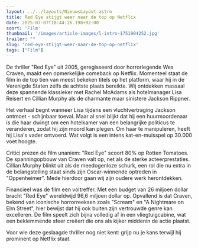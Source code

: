 ```yaml
---
layout: ../../layouts/NieuwsLayout.astro
title: Red Eye stijgt weer naar de top op Netflix
date: 2025-07-07T18:44:26.198+02:00
soort: 'Film'
thumbnail: '/images/article-images/l-intro-1751904252.jpg'
trailer: ""
slug: 'red-eye-stijgt-weer-naar-de-top-op-netflix'
tags: ["Film"]
---
```


De thriller "Red Eye" uit 2005, geregisseerd door horrorlegende Wes Craven,
maakt een opmerkelijke comeback op Netflix. Momenteel staat de film in de top
tien van meest bekeken titels op het platform, waar hij in de Verenigde Staten
zelfs de achtste plaats bereikte. Wij ontdekken massaal deze spannende
klassieker met Rachel McAdams als hotelmanager Lisa Reisert en Cillian Murphy
als de charmante maar sinistere Jackson Rippner.

Het verhaal begnt wanneer Lisa tijdens een vluchtvertraging Jackson ontmoet -
schijnbaar toeval. Maar al snel blijkt dat hij een huurmoordenaar is die haar
dwingt om een hotelkamer van een belangrijke politicus te veranderen, zodat hij
zijn moord kan plegen. Om haar te manipuleren, heeft hij Lisa's vader ontvoerd.
Wat volgt is een intens kat-en-muisspel op 30.000 voet hoogte.

Critici prezen de film unaniem: "Red Eye" scoort 80% op Rotten Tomatoes. De
spanningopbouw van Craven valt op, net als de sterke acteerprestaties. Cillian
Murphy blinkt uit als de meedogenloze schurk, een rol die nu extra in de
belangstelling staat sinds zijn Oscar-winnende optreden in "Oppenheimer". Mede
hierdoor gaan wij zijn oudere werk herontdekken.

Financieel was de film een voltreffer. Met een budget van 26 miljoen dollar
bracht "Red Eye" wereldwijd 96,6 miljoen dollar op. Opvallend is dat Craven,
bekend van iconische horrorreeksen zoals "Scream" en "A Nightmare on Elm
Street", hier bewijst dat hij ook buiten zijn vertrouwde genre kan excelleren.
De film speelt zich bijna volledig af in een vliegtuigcabine, wat een
beklemmende sfeer creëert die ons als kijker middenin de actie plaatst.

Voor wie deze geslaagde thriller nog niet kent: grijp nu je kans terwijl hij
prominent op Netflix staat.